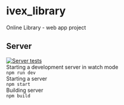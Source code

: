 # ivex_library

Online Library - web app project

## Server

[![Server tests](https://github.com/g-g-studio/ivex-library/actions/workflows/node.js.yml/badge.svg?branch=dev&event=push)](https://github.com/g-g-studio/ivex-library/actions/workflows/node.js.yml)  
Starting a development server in watch mode  
`npm run dev`  
Starting a server  
`npm start`  
Building server  
`npm build`
